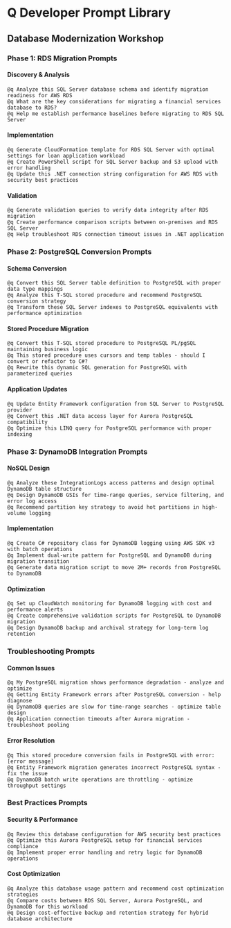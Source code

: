 # Q Developer Prompt Library
## Database Modernization Workshop

### Phase 1: RDS Migration Prompts

#### Discovery & Analysis
```
@q Analyze this SQL Server database schema and identify migration readiness for AWS RDS
@q What are the key considerations for migrating a financial services database to RDS?
@q Help me establish performance baselines before migrating to RDS SQL Server
```

#### Implementation
```
@q Generate CloudFormation template for RDS SQL Server with optimal settings for loan application workload
@q Create PowerShell script for SQL Server backup and S3 upload with error handling
@q Update this .NET connection string configuration for AWS RDS with security best practices
```

#### Validation
```
@q Generate validation queries to verify data integrity after RDS migration
@q Create performance comparison scripts between on-premises and RDS SQL Server
@q Help troubleshoot RDS connection timeout issues in .NET application
```

### Phase 2: PostgreSQL Conversion Prompts

#### Schema Conversion
```
@q Convert this SQL Server table definition to PostgreSQL with proper data type mappings
@q Analyze this T-SQL stored procedure and recommend PostgreSQL conversion strategy
@q Transform these SQL Server indexes to PostgreSQL equivalents with performance optimization
```

#### Stored Procedure Migration
```
@q Convert this T-SQL stored procedure to PostgreSQL PL/pgSQL maintaining business logic
@q This stored procedure uses cursors and temp tables - should I convert or refactor to C#?
@q Rewrite this dynamic SQL generation for PostgreSQL with parameterized queries
```

#### Application Updates
```
@q Update Entity Framework configuration from SQL Server to PostgreSQL provider
@q Convert this .NET data access layer for Aurora PostgreSQL compatibility
@q Optimize this LINQ query for PostgreSQL performance with proper indexing
```

### Phase 3: DynamoDB Integration Prompts

#### NoSQL Design
```
@q Analyze these IntegrationLogs access patterns and design optimal DynamoDB table structure
@q Design DynamoDB GSIs for time-range queries, service filtering, and error log access
@q Recommend partition key strategy to avoid hot partitions in high-volume logging
```

#### Implementation
```
@q Create C# repository class for DynamoDB logging using AWS SDK v3 with batch operations
@q Implement dual-write pattern for PostgreSQL and DynamoDB during migration transition
@q Generate data migration script to move 2M+ records from PostgreSQL to DynamoDB
```

#### Optimization
```
@q Set up CloudWatch monitoring for DynamoDB logging with cost and performance alerts
@q Create comprehensive validation scripts for PostgreSQL to DynamoDB migration
@q Design DynamoDB backup and archival strategy for long-term log retention
```

### Troubleshooting Prompts

#### Common Issues
```
@q My PostgreSQL migration shows performance degradation - analyze and optimize
@q Getting Entity Framework errors after PostgreSQL conversion - help diagnose
@q DynamoDB queries are slow for time-range searches - optimize table design
@q Application connection timeouts after Aurora migration - troubleshoot pooling
```

#### Error Resolution
```
@q This stored procedure conversion fails in PostgreSQL with error: [error message]
@q Entity Framework migration generates incorrect PostgreSQL syntax - fix the issue
@q DynamoDB batch write operations are throttling - optimize throughput settings
```

### Best Practices Prompts

#### Security & Performance
```
@q Review this database configuration for AWS security best practices
@q Optimize this Aurora PostgreSQL setup for financial services compliance
@q Implement proper error handling and retry logic for DynamoDB operations
```

#### Cost Optimization
```
@q Analyze this database usage pattern and recommend cost optimization strategies
@q Compare costs between RDS SQL Server, Aurora PostgreSQL, and DynamoDB for this workload
@q Design cost-effective backup and retention strategy for hybrid database architecture
```